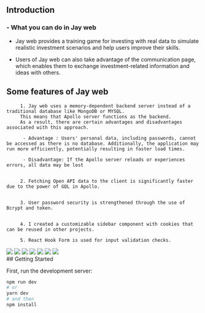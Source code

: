 ## Introduction

<h3>- What you can do in Jay web </h3>

- Jay web provides a training game for investing with real data to simulate realistic investment scenarios and help users improve their skills.

- Users of Jay web can also take advantage of the communication page, which enables them to exchange investment-related information and ideas with others.

## Some features of Jay web

         1. Jay web uses a memory-dependent backend server instead of a traditional database like MongoDB or MYSQL.
         This means that Apollo server functions as the backend.
         As a result, there are certain advantages and disadvantages associated with this approach.

          - Advantage : Users' personal data, including passwords, cannot be accessed as there is no database. Additionally, the application may run more efficiently, potentially resulting in faster load times.

          - Disadvantage: If the Apollo server reloads or experiences errors, all data may be lost


         2. Fetching Open API data to the client is significantly faster due to the power of GQL in Apollo.


         3. User password security is strengthened through the use of Bcrypt and token.


         4. I created a customizable sidebar component with cookies that can be reused in other projects.

         5. React Hook Form is used for input validation checks.

<div >
      <img src="https://img.shields.io/badge/Next.js-000000?style=flat&logo=Next.js&logoColor=white" />
      <img src="https://img.shields.io/badge/React-61DAFB?style=flat&logo=React&logoColor=white" />
      <img src="https://img.shields.io/badge/TypeScript-3178C6?style=flat&logo=TypeScript&logoColor=white" />
      <img src="https://img.shields.io/badge/Apollo GraphQL-311C87?style=flat&logo=Apollo GraphQL&logoColor=white" />
      <img src="https://img.shields.io/badge/Recoil-0928FF?style=flat&logo=Atom&logoColor=white" />
      <img src="https://img.shields.io/badge/Apache ECharts-AA344D?style=flat&logo=ApacheECharts&logoColor=white" />
      <img src="https://img.shields.io/badge/Ant Design-0170FE?style=flat&logo=AntDesign&logoColor=white" />
   </div>
## Getting Started

First, run the development server:

```bash
npm run dev
# or
yarn dev
# and then
npm install
```
